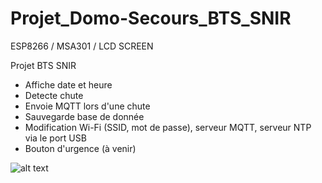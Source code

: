 # Projet_Domo-Secours_BTS_SNIR

ESP8266 / MSA301 / LCD SCREEN

Projet BTS SNIR

<ul>
  <li>Affiche date et heure</li>
  <li>Detecte chute</li>
  <li>Envoie MQTT lors d'une chute</li>
  <li>Sauvegarde base de donnée</li>
  <li>Modification Wi-Fi (SSID, mot de passe), serveur MQTT, serveur NTP via le port USB</li>
  <li>Bouton d'urgence (à venir)</li>
</ul>

![alt text](http://daniel.monteiro1.free.fr/images/projetDS.jpg)
